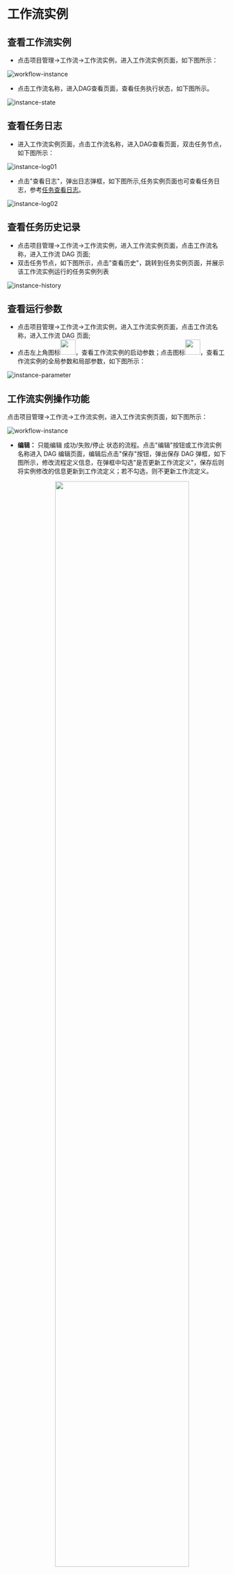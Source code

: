 # 工作流实例

## 查看工作流实例

- 点击项目管理->工作流->工作流实例，进入工作流实例页面，如下图所示：

![workflow-instance](../../../../img/new_ui/dev/project/workflow-instance.png)

- 点击工作流名称，进入DAG查看页面，查看任务执行状态，如下图所示。

![instance-state](../../../../img/new_ui/dev/project/instance-state.png)

## 查看任务日志

- 进入工作流实例页面，点击工作流名称，进入DAG查看页面，双击任务节点，如下图所示：

![instance-log01](../../../../img/new_ui/dev/project/instance-log01.png)

- 点击"查看日志"，弹出日志弹框，如下图所示,任务实例页面也可查看任务日志，参考[任务查看日志](./task-instance.md)。

![instance-log02](../../../../img/new_ui/dev/project/instance-log02.png)

## 查看任务历史记录

- 点击项目管理->工作流->工作流实例，进入工作流实例页面，点击工作流名称，进入工作流 DAG 页面;
- 双击任务节点，如下图所示，点击"查看历史"，跳转到任务实例页面，并展示该工作流实例运行的任务实例列表

![instance-history](../../../../img/new_ui/dev/project/instance-history.png)

## 查看运行参数

- 点击项目管理->工作流->工作流实例，进入工作流实例页面，点击工作流名称，进入工作流 DAG 页面;
- 点击左上角图标<img src="../../../../img/run_params_button.png" width="35"/>，查看工作流实例的启动参数；点击图标<img src="../../../../img/global_param.png" width="35"/>，查看工作流实例的全局参数和局部参数，如下图所示：

![instance-parameter](../../../../img/new_ui/dev/project/instance-parameter.png)

## 工作流实例操作功能

点击项目管理->工作流->工作流实例，进入工作流实例页面，如下图所示：

![workflow-instance](../../../../img/new_ui/dev/project/workflow-instance.png)

- **编辑：** 只能编辑 成功/失败/停止 状态的流程。点击"编辑"按钮或工作流实例名称进入 DAG 编辑页面，编辑后点击"保存"按钮，弹出保存 DAG 弹框，如下图所示，修改流程定义信息，在弹框中勾选"是否更新工作流定义"，保存后则将实例修改的信息更新到工作流定义；若不勾选，则不更新工作流定义。

  <p align="center">
  <img src="../../../../img/editDag.png" width="80%" />
  </p>

- **重跑：** 重新执行已经终止的流程。

- **恢复失败：** 针对失败的流程，可以执行恢复失败操作，从失败的节点开始执行。

- **停止：** 对正在运行的流程进行**停止**操作，后台会先 `kill` worker 进程,再执行 `kill -9` 操作

- **暂停：** 对正在运行的流程进行**暂停**操作，系统状态变为**等待执行**，会等待正在执行的任务结束，暂停下一个要执行的任务。

- **恢复暂停：** 对暂停的流程恢复，直接从**暂停的节点**开始运行

- **删除：** 删除工作流实例及工作流实例下的任务实例

- **甘特图：** Gantt 图纵轴是某个工作流实例下的任务实例的拓扑排序，横轴是任务实例的运行时间,如图示：

![instance-gantt](../../../../img/new_ui/dev/project/instance-gantt.png)
